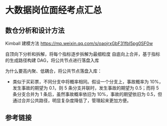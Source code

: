 # 大数据岗位面经考点汇总

## 数仓分析和设计方法

Kimball 建模方法
https://mp.weixin.qq.com/s/oaojrxGbF31fbI5pg0SF0w

自顶向下分析和拆解，将每个指标逐步拆解为最细粒度
自底向上合并，基于指标的生成路径构建 DAG，将公共节点进行落盘入库

为什么要高内聚、低耦合，将公共节点落盘入库：
- 类似于买彩票，不同分支中将概率相同。假设一个分支上，事故概率为 10%，发生事故的期望为 0.1，则 5 条分支并联时，发生事故的期望为 0.5；而将 5 条分支合并为 1 条后，虽然事故概率依旧为 10%，事故的期望依旧为 0.5，但通过合并公共路径，明显复杂度降低了，管理起来更加方便。

## 参考链接